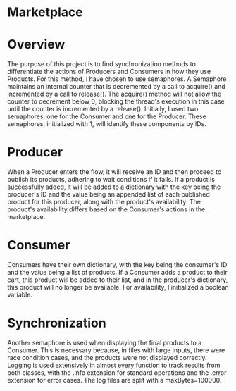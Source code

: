 # Marketplace

# Overview
The purpose of this project is to find synchronization methods to differentiate the actions of Producers and Consumers in how they use Products. For this method, I have chosen to use semaphores. A Semaphore maintains an internal counter that is decremented by a call to acquire() and incremented by a call to release(). The acquire() method will not allow the counter to decrement below 0, blocking the thread's execution in this case until the counter is incremented by a release(). Initially, I used two semaphores, one for the Consumer and one for the Producer. These semaphores, initialized with 1, will identify these components by IDs.

# Producer
When a Producer enters the flow, it will receive an ID and then proceed to publish its products, adhering to wait conditions if it fails. If a product is successfully added, it will be added to a dictionary with the key being the producer's ID and the value being an appended list of each published product for this producer, along with the product's availability. The product's availability differs based on the Consumer's actions in the marketplace.

# Consumer
Consumers have their own dictionary, with the key being the consumer's ID and the value being a list of products. If a Consumer adds a product to their cart, this product will be added to their list, and in the producer's dictionary, this product will no longer be available. For availability, I initialized a boolean variable.

# Synchronization
Another semaphore is used when displaying the final products to a Consumer. This is necessary because, in files with large inputs, there were race condition cases, and the products were not displayed correctly. Logging is used extensively in almost every function to track results from both classes, with the .info extension for standard operations and the .error extension for error cases. The log files are split with a maxBytes=100000.